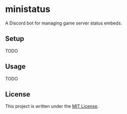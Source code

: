 # ministatus

A Discord bot for managing game server status embeds.

## Setup

TODO

## Usage

TODO

## License

This project is written under the [MIT License].

[MIT License]: /LICENSE
